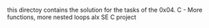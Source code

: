 this directoy contains the solution for the tasks of the 0x04. C - More functions, more nested loops alx SE C project
